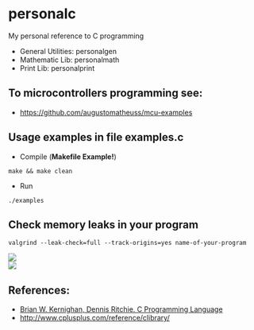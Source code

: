 # personalc
My personal reference to C programming  

* General Utilities: personalgen  
* Mathematic Lib: personalmath  
* Print Lib: personalprint  

## To microcontrollers programming see:  
* https://github.com/augustomatheuss/mcu-examples  

## Usage examples in file examples.c  
* Compile (**Makefile Example!**)
```
make && make clean
```
* Run
```
./examples
```

## Check memory leaks in your program  
```
valgrind --leak-check=full --track-origins=yes name-of-your-program
```

![](https://github.com/augustomatheuss/personalc/blob/master/img/screenshot-examples-1.png)  
![](https://github.com/augustomatheuss/personalc/blob/master/img/screenshot-examples-2.png)  

## References:  
* [Brian W. Kernighan,  Dennis Ritchie. C Programming Language](http://a.co/d/jbSe2YM)  
* http://www.cplusplus.com/reference/clibrary/  

